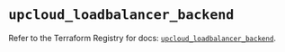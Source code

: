# `upcloud_loadbalancer_backend`

Refer to the Terraform Registry for docs: [`upcloud_loadbalancer_backend`](https://registry.terraform.io/providers/upcloudltd/upcloud/5.13.0/docs/resources/loadbalancer_backend).
